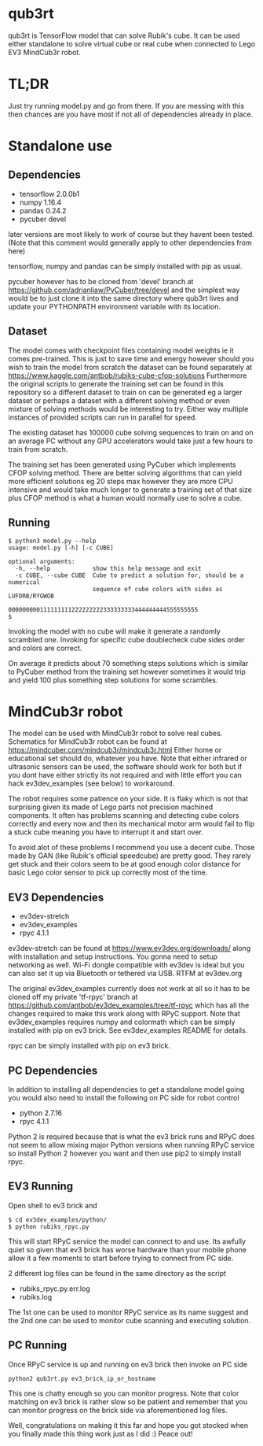 qub3rt
======

qub3rt is TensorFlow model that can solve Rubik's cube. It can be used either
standalone to solve virtual cube or real cube when connected to Lego EV3
MindCub3r robot.

TL;DR
=====

Just try running model.py and go from there. If you are messing with this
then chances are you have most if not all of dependencies already in place.

Standalone use
==============

Dependencies
------------

- tensorflow 2.0.0b1
- numpy 1.16.4
- pandas 0.24.2
- pycuber devel

later versions are most likely to work of course but they havent been tested.
(Note that this comment would generally apply to other dependencies from here)

tensorflow, numpy and pandas can be simply installed with pip as usual.

pycuber however has to be cloned from 'devel' branch at
https://github.com/adrianliaw/PyCuber/tree/devel
and the simplest way would be to just clone it into the same directory where
qub3rt lives and update your PYTHONPATH environment variable with its location.

Dataset
-------

The model comes with checkpoint files containing model weights ie it comes
pre-trained. This is just to save time and energy however should you wish
to train the model from scratch the dataset can be found separately at
https://www.kaggle.com/antbob/rubiks-cube-cfop-solutions
Furthermore the original scripts to generate the training set can be found
in this repository so a different dataset to train on can be generated eg
a larger dataset or perhaps a dataset with a different solving method or
even mixture of solving methods would be interesting to try. Either way
multiple instances of provided scripts can run in parallel for speed.

The existing dataset has 100000 cube solving sequences to train on and on an
average PC without any GPU accelerators would take just a few hours to train
from scratch.

The training set has been generated using PyCuber which implements CFOP
solving method. There are better solving algorithms that can yield more
efficient solutions eg 20 steps max however they are more CPU intensive
and would take much longer to generate a training set of that size plus
CFOP method is what a human would normally use to solve a cube.

Running
-------

```
$ python3 model.py --help
usage: model.py [-h] [-c CUBE]

optional arguments:
  -h, --help            show this help message and exit
  -c CUBE, --cube CUBE  Cube to predict a solution for, should be a numerical
                        sequence of cube colors with sides as LUFDRB/RYGWOB
                        000000000111111111222222222333333333444444444555555555
$
```

Invoking the model with no cube will make it generate a randomly scrambled one.
Invoking for specific cube doublecheck cube sides order and colors are correct.

On average it predicts about 70 something steps solutions which is similar to
PyCuber method from the training set however sometimes it would trip and yield
100 plus something step solutions for some scrambles.

MindCub3r robot
===============

The model can be used with MindCub3r robot to solve real cubes. Schematics for
MindCub3r robot can be found at
https://mindcuber.com/mindcub3r/mindcub3r.html
Either home or educational set should do, whatever you have. Note that either
infrared or ultrasonic sensors can be used, the software should work for both
but if you dont have either strictly its not required and with little effort
you can hack ev3dev_examples (see below) to workaround.

The robot requires some patience on your side. It is flaky which is not that
surprising given its made of Lego parts not precision machined components.
It often has problems scanning and detecting cube colors correctly and every
now and then its mechanical motor arm would fail to flip a stuck cube meaning
you have to interrupt it and start over.

To avoid alot of these problems I recommend you use a decent cube. Those made
by GAN (like Rubik's official speedcube) are pretty good. They rarely get
stuck and their colors seem to be at good enough color distance for basic Lego
color sensor to pick up correctly most of the time.

EV3 Dependencies
----------------

- ev3dev-stretch
- ev3dev_examples
- rpyc 4.1.1

ev3dev-stretch can be found at
https://www.ev3dev.org/downloads/
along with installation and setup instructions. You gonna need to setup
networking as well. Wi-Fi dongle compatible with ev3dev is ideal but you
can also set it up via Bluetooth or tethered via USB. RTFM at ev3dev.org

The original ev3dev_examples currently does not work at all so it has to be
cloned off my private 'tf-rpyc' branch at
https://github.com/antbob/ev3dev_examples/tree/tf-rpyc
which has all the changes required to make this work along with RPyC support.
Note that ev3dev_examples requires numpy and colormath which can be simply
installed with pip on ev3 brick. See ev3dev_examples README for details.

rpyc can be simply installed with pip on ev3 brick.

PC Dependencies
---------------

In addition to installing all dependencies to get a standalone model going
you would also need to install the following on PC side for robot control

- python 2.7.16
- rpyc 4.1.1

Python 2 is required because that is what the ev3 brick runs and RPyC does
not seem to allow mixing major Python versions when running RPyC service so
install Python 2 however you want and then use pip2 to simply install rpyc.

EV3 Running
-----------

Open shell to ev3 brick and

```
$ cd ev3dev_examples/python/
$ python rubiks_rpyc.py
```

This will start RPyC service the model can connect to and use. Its awfully
quiet so given that ev3 brick has worse hardware than your mobile phone
allow it a few moments to start before trying to connect from PC side.

2 different log files can be found in the same directory as the script

- rubiks_rpyc.py.err.log
- rubiks.log

The 1st one can be used to monitor RPyC service as its name suggest and
the 2nd one can be used to monitor cube scanning and executing solution.

PC Running
----------

Once RPyC service is up and running on ev3 brick then invoke on PC side

```
python2 qub3rt.py ev3_brick_ip_or_hostname
```

This one is chatty enough so you can monitor progress. Note that color
matching on ev3 brick is rather slow so be patient and remember that
you can monitor progress on the brick side via aforementioned log files.

Well, congratulations on making it this far and hope you got stocked
when you finally made this thing work just as I did :)
Peace out!
